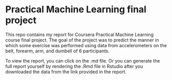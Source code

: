 # Practical Machine Learning final project

This repo contains my report for Coursera Practical Machine Learning course final project. The goal of the project was to predict the manner in which some exercise was performed using data from accelerometers on the belt, forearm, arm, and dumbell of 6 participants.

To view the report, you can click on the .md file. Or you can generate the full report yourself by rendering the .Rmd file in Rstudio after you downloaded the data from the link provided in the report.